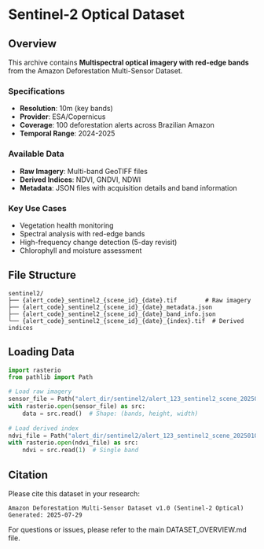 # Sentinel-2 Optical Dataset

## Overview
This archive contains **Multispectral optical imagery with red-edge bands** from the Amazon Deforestation Multi-Sensor Dataset.

### Specifications
- **Resolution**: 10m (key bands)
- **Provider**: ESA/Copernicus
- **Coverage**: 100 deforestation alerts across Brazilian Amazon
- **Temporal Range**: 2024-2025

### Available Data
- **Raw Imagery**: Multi-band GeoTIFF files
- **Derived Indices**: NDVI, GNDVI, NDWI
- **Metadata**: JSON files with acquisition details and band information

### Key Use Cases
- Vegetation health monitoring
- Spectral analysis with red-edge bands
- High-frequency change detection (5-day revisit)
- Chlorophyll and moisture assessment

## File Structure
```
sentinel2/
├── {alert_code}_sentinel2_{scene_id}_{date}.tif        # Raw imagery
├── {alert_code}_sentinel2_{scene_id}_{date}_metadata.json
├── {alert_code}_sentinel2_{scene_id}_{date}_band_info.json
└── {alert_code}_sentinel2_{scene_id}_{date}_{index}.tif  # Derived indices
```

## Loading Data
```python
import rasterio
from pathlib import Path

# Load raw imagery
sensor_file = Path("alert_dir/sentinel2/alert_123_sentinel2_scene_20250101.tif")
with rasterio.open(sensor_file) as src:
    data = src.read()  # Shape: (bands, height, width)
    
# Load derived index
ndvi_file = Path("alert_dir/sentinel2/alert_123_sentinel2_scene_20250101_ndvi.tif")
with rasterio.open(ndvi_file) as src:
    ndvi = src.read(1)  # Single band
```

## Citation
Please cite this dataset in your research:
```
Amazon Deforestation Multi-Sensor Dataset v1.0 (Sentinel-2 Optical)
Generated: 2025-07-29
```

For questions or issues, please refer to the main DATASET_OVERVIEW.md file.
